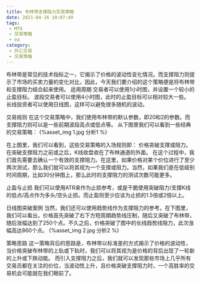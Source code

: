 ```yaml
---
title: 布林带支撑阻力交易策略
date: 2021-04-16 10:07:49
tags:
 - MT4
 - 交易策略
 - ea
category:
 - 外汇交易
 - 交易策略
---
```


布林带是常见的技术指标之一，它揭示了价格的波动性变化情况。而支撑阻力则提示了市场的买卖力量的变化对比，因此，今天我们要介绍的这个策略便是将布林带和支撑阻力结合起来使用。
适用周期
交易者可以使用1小时图，并设置一个较小的止盈目标。
波段交易者可以使用4小时图，此时的止盈目标可以相对较大一些。
长线投资者可以使用日线图，这样可以避免很多随机的波动。



交易规则
在这个交易策略中，我们使用布林带的默认参数，即20和2的参数。而支撑阻力则可以是一些前期波段高点或低点等。
从下图里我们可以看到一些经典的交易策略：
{%asset_img 1.jpg 分析1 %}

在上图里，我们可以看到，这些交易策略的入场规则即：
价格突破支撑或阻力。
在突破支撑阻力之前或之后，K线收盘收在了布林通道的外面。
在这个过程中，我们首先需要去确认一个有效的支撑阻力。在这里，如果价格对某个价位进行了至少两次测试，那么我们就可以将其视为一个支撑或阻力。当然，如果我们是在低级别时间周期，比如30分钟图上，那么此时的支撑阻力的测试次数可能更多。

止盈与止损
我们可以使用ATR来作为止损参考，或是干脆使用突破阻力/支撑K线的低点/高点作为多头/空头止损。而止盈则至少应该为止损的1.5倍或2倍以上。



日线图突破案例
当然，我们还可以使用趋势线作为支撑阻力的参考。在下图里，我们可以看出，价格首先突破了右下方短周期趋势线压制，随后又突破了布林带，随后涨幅达到了250个点。不久之后，价格突破了图中的长线趋势线阻力，此次涨幅高达860个点。
{%asset_img 2.jpg 分析2 %}


策略思路
这一策略背后的思路是，布林带以标准差的方式揭示了价格的波动性，当价格突破布林带的上轨或下轨时，我们可以将其视为是价格的背后出现了一轮新的上升或下跌动能。
而引入支撑阻力之后，我们就可以发现那些市场上几乎所有交易员都在关注的价位，当波动性上升，且价格突破支撑阻力时，一个高胜率的交易机会可能就在我们眼前了。
